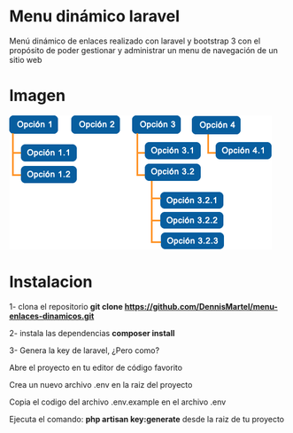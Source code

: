 # Menu dinámico laravel
<p>Menú dinámico de enlaces realizado con laravel y bootstrap 3 con el propósito de poder gestionar y administrar
un menu de navegación de un sitio web</p>

# Imagen
<img src="public/demo/demo-menu.png" alt="demo menu"/>

# Instalacion
1- clona el repositorio
<b>git clone https://github.com/DennisMartel/menu-enlaces-dinamicos.git</b>

2- instala las dependencias
<b>composer install</b>

3- Genera la key de laravel, ¿Pero como?
<p>Abre el proyecto en tu editor de código favorito</p>
<p>Crea un nuevo archivo .env en la raiz del proyecto</p>
<p>Copia el codigo del archivo .env.example en el archivo .env</p>
<p>Ejecuta el comando: <b>php artisan key:generate</b> desde la raiz de tu proyecto</p>